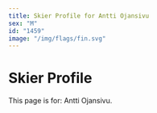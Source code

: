 ```yaml
---
title: Skier Profile for Antti Ojansivu
sex: "M"
id: "1459"
image: "/img/flags/fin.svg" 
---
```


# Skier Profile

This page is for: Antti Ojansivu.
    